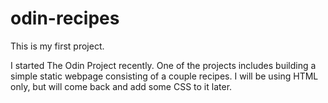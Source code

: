 # odin-recipes

This is my first project. 

I started The Odin Project recently. 
One of the projects includes building a simple static webpage consisting of a couple recipes.
I will be using HTML only, but will come back and add some CSS to it later.

